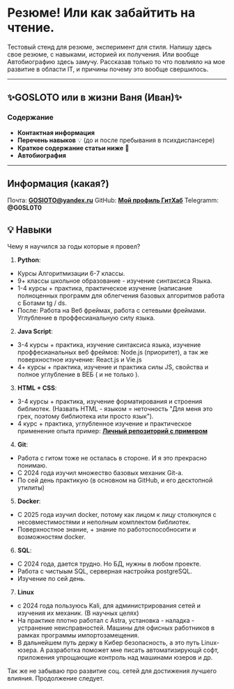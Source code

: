 # Резюме! Или как забайтить на чтение.
Тестовый стенд для резюме, эксперимент для стиля. Напишу здесь свое резюме, с навыками, историей их получения. Или вообще Автобиографию здесь замучу. Рассказав только то что повлияло на мое развитие в области IT, и причины почему это вообще свершилось.

---

## ✨GOSLOTO или в жизни Ваня (Иван)✨

### Содержание
- **Контактная информация**
- **Перечень навыков** 💡 (до и после пребывания в психдиспансере)
- **Краткое содержание статьи ниже** 📌
- **Автобиография**

---
## Информация (какая?)

Почта: **GOSIOTO@yandex.ru**
GitHub: [**Мой профиль ГитХаб**](https://github.com/G0SL0T0)
Telegramm: **@G0SL0T0**


## 💡 Навыки
Чему я научился за годы которые я провел?
1. **Python**:
- Курсы Алгоритмизации 6-7 классы.
- 9+ классы школьное образование - изучение синтаксиса Языка.
- 1-4 курсы + практика, практическое изучение (написание полноценных программ для облегчения базовых алгоритмов работа с Ботами tg / ds.
- После: Работа на Веб фреймах, работа с сетевыми фреймами. Углубление в проффесианальную силу языка.
2. **Java Script**:
- 3-4 курсы + практика, изучение синтаксиса языка, изучение проффесианальных веб фреймов: Node.js (приоритет), а так же поверхностное изучение: React.js и Vie.js
- 4+ курсы + практика, изучение и практика силы JS, свойства и полное углубление в ВЕБ ( и не только ).
3. **HTML + CSS**:
- 3-4 курсы + практика, изучение форматирования и строения библиотек. (Назвать HTML - языком = неточность "Для меня это грех, поэтому библиотека или просто язык").
- 4 курс + практика, углубленное изучение и практическое применение опыта пример:  [**Личный репозиторий с примером**](https://github.com/G0SL0T0/Stop_Kill_Your_Time)

4. **Git**:
- Работа с гитом тоже не осталась в стороне. И я это прекрасно понимаю.
- С 2024 года изучил множество базовых механик Git-a.
- По сей день практикую (в основном на GitHub, и его десктопной утилиты)

5. **Docker**:
-  С 2025 года изучил docker, потому как лицом к лицу столкнулся с несовместимостями и неполным комплектом библиотек.
-  Поверхностное знание, + знание по работоспособносити и возможностям docker.

6. **SQL**:
- С 2024 года, дается трудно. Но БД, нужны в любом проекте.
- Работа с чистыым SQL, серверная настройка postgreSQL.
- Изучение по сей день.

7. **Linux**
- с 2024 года пользуюсь Kali, для администрирования сетей и изучения их механик. (В научных целях)
- На практике плотно работал с Astra, установка - наладка - устранение неисправностей. Машины для офисных работников в рамках программы импортозамещения.
- В дальнейшем путь держу в Кибер безопасность, а это путь Linux-юзера. А разработка поможет мне писать автоматизирующй софт, приложения упрощающие контроль над машинами юзеров и др.


Так же не забываю про развитие соц. сетей для достижения лучшего влияния.
Продолжение следует.
